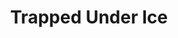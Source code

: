 ---
layout: other-video
permalink: /trapped-under-ice
title: Trapped Under Ice
video_number: 62
release_date: 1999-01-01
description: 
cast: 
video_info:
  - 
video_available: false
medium: music video
old_cm_description: |
  I was really bored, so I decided to make another music video for Metallica. I used stock footage from films showing avalanches and people being buried in ice. Includes "The Thing", "Cliffhanger", "The Beast From 20,000 Fathoms" and "Godzilla Raids Again."
james_old_star_rating: 3
james_old_number_rating: 6
---